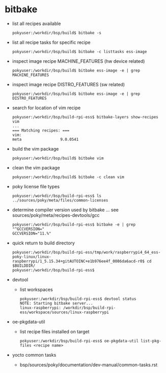 # bitbake

- list all recipes available

    ```console
    pokyuser:/workdir/bsp/build$ bitbake -s
    ```

- list all recipe tasks for specific recipe

    ```console
    pokyuser:/workdir/bsp/build$ bitbake -c listtasks ess-image
    ```

- inspect image recipe MACHINE_FEATURES (hw device related)

    ```console
    pokyuser:/workdir/bsp/build$ bitbake ess-image -e | grep MACHINE_FEATURES
    ```

- inspect image recipe DISTRO_FEATURES (sw related)

    ```console
    pokyuser:/workdir/bsp/build$ bitbake ess-image -e | grep DISTRO_FEATURES
    ```

- search for location of vim recipe

    ```console
    pokyuser:/workdir/bsp/build-rpi-ess$ bitbake-layers show-recipes vim
    ...
    === Matching recipes: ===
    vim:
    meta                 9.0.0541
    ```

- build the vim package

    ```console
    pokyuser:/workdir/bsp/build$ bitbake vim
    ```

- clean the vim package

    ```console
    pokyuser:/workdir/bsp/build$ bitbake -c clean vim
    ```

- poky license file types

    ```console
    pokyuser:/workdir/bsp/build-rpi-ess$ ls ../sources/poky/meta/files/common-licenses
    ```

- determine compiler version used by bitbake ... see sources/poky/meta/recipes-devtools/gcc

    ```console
    pokyuser:/workdir/bsp/build-rpi-ess$ bitbake -e | grep "^GCCVERSION="
    GCCVERSION="11.%"
    ```

- quick return to build directory

    ```console
    pokyuser:/workdir/bsp/build-rpi-ess/tmp/work/raspberrypi4_64_ess-poky-linux/linux-raspberrypi/1_5.15.34+gitAUTOINC+e1b976ee4f_0086da6acd-r0$ cd $BUILDDIR/
    pokyuser:/workdir/bsp/build-rpi-ess$
    ```

- devtool

    - list workspaces
        ```console
        pokyuser:/workdir/bsp/build-rpi-ess$ devtool status
        NOTE: Starting bitbake server...
        linux-raspberrypi: /workdir/bsp/build-rpi-ess/workspace/sources/linux-raspberrypi
        ```

- oe-pkgdata-util

    - list recipe files installed on target
        ```console
        pokyuser:/workdir/bsp/build-rpi-ess$ oe-pkgdata-util list-pkg-files <recipe name>
        ```

- yocto common tasks
    - bsp/sources/poky/documentation/dev-manual/common-tasks.rst
